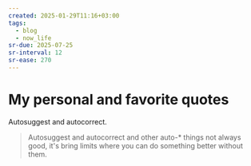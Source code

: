 ```yaml
---
created: 2025-01-29T11:16+03:00
tags:
  - blog
  - now_life
sr-due: 2025-07-25
sr-interval: 12
sr-ease: 270
---
```


# My personal and favorite quotes

Autosuggest and autocorrect.
<br class="f">
> Autosuggest and autocorrect and other auto-* things not always good, it's bring limits where you can do something better without them. <!--SR:!2025-07-21,8,250-->
